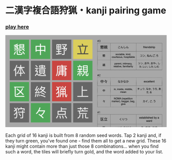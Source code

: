 # 二漢字複合語狩猟・kanji pairing game

### [play here](https://callumbeaney.github.io/kanji-pair-game/)

<img src="https://raw.githubusercontent.com/CallumBeaney/kanji-pair-game/master/pic.jpg" style="width: 700px">

Each grid of 16 kanji is built from 8 random seed words. Tap 2 kanji and, if they turn green, you've found one - find them all to get a new grid.
These 16 kanji might contain more than just those 8 combinations... when you find such a word, the tiles will briefly turn gold, and the word added to your list. 
